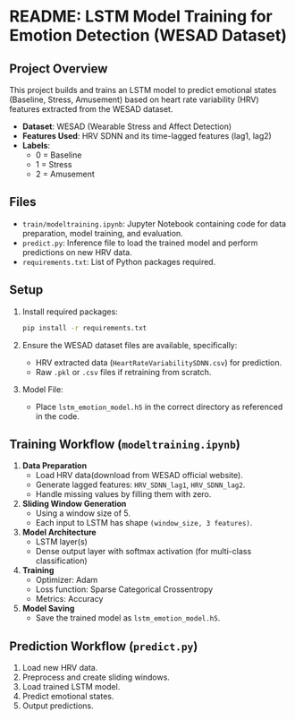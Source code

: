 # README: LSTM Model Training for Emotion Detection (WESAD Dataset)

## Project Overview
This project builds and trains an LSTM model to predict emotional states (Baseline, Stress, Amusement) based on heart rate variability (HRV) features extracted from the WESAD dataset.

- **Dataset**: WESAD (Wearable Stress and Affect Detection)
- **Features Used**: HRV SDNN and its time-lagged features (lag1, lag2)
- **Labels**:
  - 0 = Baseline
  - 1 = Stress
  - 2 = Amusement

## Files
- `train/modeltraining.ipynb`: Jupyter Notebook containing code for data preparation, model training, and evaluation.
- `predict.py`: Inference file to load the trained model and perform predictions on new HRV data.
- `requirements.txt`: List of Python packages required.

## Setup
1. Install required packages:
    ```bash
    pip install -r requirements.txt
    ```

2. Ensure the WESAD dataset files are available, specifically:
    - HRV extracted data (`HeartRateVariabilitySDNN.csv`) for prediction.
    - Raw `.pkl` or `.csv` files if retraining from scratch.

3. Model File:
    - Place `lstm_emotion_model.h5` in the correct directory as referenced in the code.

## Training Workflow (`modeltraining.ipynb`)
1. **Data Preparation**
    - Load HRV data(download from WESAD official website).
    - Generate lagged features: `HRV_SDNN_lag1`, `HRV_SDNN_lag2`.
    - Handle missing values by filling them with zero.
2. **Sliding Window Generation**
    - Using a window size of 5.
    - Each input to LSTM has shape `(window_size, 3 features)`.
3. **Model Architecture**
    - LSTM layer(s)
    - Dense output layer with softmax activation (for multi-class classification)
4. **Training**
    - Optimizer: Adam
    - Loss function: Sparse Categorical Crossentropy
    - Metrics: Accuracy
5. **Model Saving**
    - Save the trained model as `lstm_emotion_model.h5`.

## Prediction Workflow (`predict.py`)
1. Load new HRV data.
2. Preprocess and create sliding windows.
3. Load trained LSTM model.
4. Predict emotional states.
5. Output predictions.
